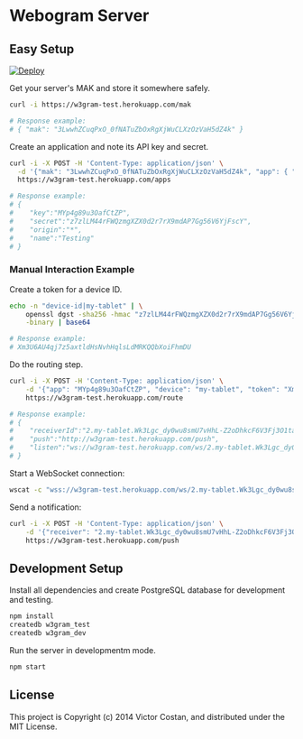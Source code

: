 # Webogram Server


## Easy Setup

[![Deploy](https://www.herokucdn.com/deploy/button.png)](https://heroku.com/deploy)

Get your server's MAK and store it somewhere safely.

```bash
curl -i https://w3gram-test.herokuapp.com/mak

# Response example:
# { "mak": "3LwwhZCuqPxO_0fNATuZbOxRgXjWuCLXzOzVaH5dZ4k" }
```

Create an application and note its API key and secret.

```bash
curl -i -X POST -H 'Content-Type: application/json' \
  -d '{"mak": "3LwwhZCuqPxO_0fNATuZbOxRgXjWuCLXzOzVaH5dZ4k", "app": { "name": "Testing", "origin": "*"}}' \
  https://w3gram-test.herokuapp.com/apps

# Response example:
# {
#    "key":"MYp4g89u3OafCtZP",
#    "secret":"z7zlLM44rFWQzmgXZX0d2r7rX9mdAP7Gg56V6YjFscY",
#    "origin":"*",
#    "name":"Testing"
# }
```

### Manual Interaction Example

Create a token for a device ID.

```bash
echo -n "device-id|my-tablet" | \
    openssl dgst -sha256 -hmac "z7zlLM44rFWQzmgXZX0d2r7rX9mdAP7Gg56V6YjFscY" \
    -binary | base64

# Response example:
# Xm3U6AU4qj7z5axtldHsNvhHqlsLdMRKQQbXoiFhmDU
```

Do the routing step.

```bash
curl -i -X POST -H 'Content-Type: application/json' \
    -d '{"app": "MYp4g89u3OafCtZP", "device": "my-tablet", "token": "Xm3U6AU4qj7z5axtldHsNvhHqlsLdMRKQQbXoiFhmDU"}' \
    https://w3gram-test.herokuapp.com/route

# Response example:
# {
#    "receiverId":"2.my-tablet.Wk3Lgc_dy0wu8smU7vHhL-Z2oDhkcF6V3Fj3O1ta2a4",
#    "push":"http://w3gram-test.herokuapp.com/push",
#    "listen":"ws://w3gram-test.herokuapp.com/ws/2.my-tablet.Wk3Lgc_dy0wu8smU7vHhL-Z2oDhkcF6V3Fj3O1ta2a4"
# }
```

Start a WebSocket connection:

```bash
wscat -c "wss://w3gram-test.herokuapp.com/ws/2.my-tablet.Wk3Lgc_dy0wu8smU7vHhL-Z2oDhkcF6V3Fj3O1ta2a4"
```

Send a notification:

```bash
curl -i -X POST -H 'Content-Type: application/json' \
    -d '{"receiver": "2.my-tablet.Wk3Lgc_dy0wu8smU7vHhL-Z2oDhkcF6V3Fj3O1ta2a4", "message": { "data": "Hello push world" } }' \
    https://w3gram-test.herokuapp.com/push
```


## Development Setup

Install all dependencies and create PostgreSQL database for development and
testing.

```bash
npm install
createdb w3gram_test
createdb w3gram_dev
```

Run the server in developmentm mode.

```bash
npm start
```


## License

This project is Copyright (c) 2014 Victor Costan, and distributed under the MIT
License.
